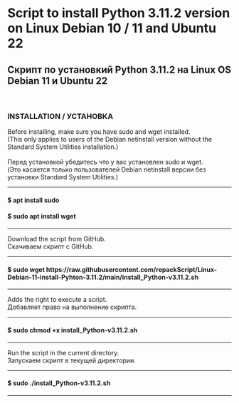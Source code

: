 # Script to install Python 3.11.2 version on Linux Debian 10 / 11 and Ubuntu 22
<h2>Скрипт по установкий Python 3.11.2 на Linux OS Debian 11 и Ubuntu 22</h2><br>


<p><b><h3>INSTALLATION / УСТАНОВКА</h3></b></p>
Before installing, make sure you have sudo and wget installed.<br>
(This only applies to users of the Debian netinstall version without the Standard System Utilities installation.) <br><br>
Перед установкой убедитесь что у вас установлен  sudo и wget.<br>
(Это касается только пользователей Debian netinstall версии без установки Standard System Utilities.)
<hr>
<h4>$ apt install sudo</h4>
<h4>$ sudo apt install wget</h4>
<hr>

Download the script from GitHub.<br>
Скачиваем скрипт с GitHub.
<hr>
<h4>$ sudo wget https://raw.githubusercontent.com/repackScript/Linux-Debian-11-install-Pyhton-3.11.2/main/install_Python-v3.11.2.sh</h4>
<hr>

Adds the right to execute a script.<br>
Добавляет право на выполнение скрипта.
<hr>
<h4>$ sudo chmod +x install_Python-v3.11.2.sh</h4>
<hr>

Run the script in the current directory.<br>
Запускаем скрипт в текущей директории.
<hr>
<h4>$ sudo ./install_Python-v3.11.2.sh</h4>
<hr>

